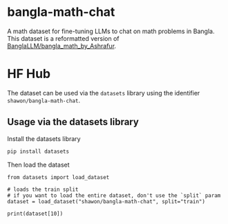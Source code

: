 # bangla-math-chat

A math dataset for fine-tuning LLMs to chat on math problems in Bangla. This dataset is a reformatted version of 
[BanglaLLM/bangla_math_by_Ashrafur](https://huggingface.co/datasets/BanglaLLM/bangla_math_by_Ashrafur). 


# HF Hub

The dataset can be used via the `datasets` library using the identifier `shawon/bangla-math-chat`.

## Usage via the datasets library

Install the datasets library

```bash
pip install datasets
```

Then load the dataset

```
from datasets import load_dataset

# loads the train split
# if you want to load the entire dataset, don't use the `split` param
dataset = load_dataset("shawon/bangla-math-chat", split="train")

print(dataset[10])
```

